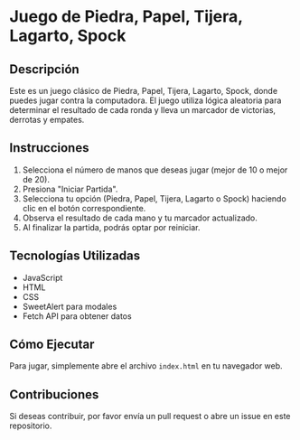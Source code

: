 # Juego de Piedra, Papel, Tijera, Lagarto, Spock

## Descripción
Este es un juego clásico de Piedra, Papel, Tijera, Lagarto, Spock, donde puedes jugar contra la computadora. El juego utiliza lógica aleatoria para determinar el resultado de cada ronda y lleva un marcador de victorias, derrotas y empates.

## Instrucciones
1. Selecciona el número de manos que deseas jugar (mejor de 10 o mejor de 20).
2. Presiona "Iniciar Partida".
3. Selecciona tu opción (Piedra, Papel, Tijera, Lagarto o Spock) haciendo clic en el botón correspondiente.
4. Observa el resultado de cada mano y tu marcador actualizado.
5. Al finalizar la partida, podrás optar por reiniciar.

## Tecnologías Utilizadas
- JavaScript
- HTML
- CSS
- SweetAlert para modales
- Fetch API para obtener datos

## Cómo Ejecutar
Para jugar, simplemente abre el archivo `index.html` en tu navegador web.

## Contribuciones
Si deseas contribuir, por favor envía un pull request o abre un issue en este repositorio.
